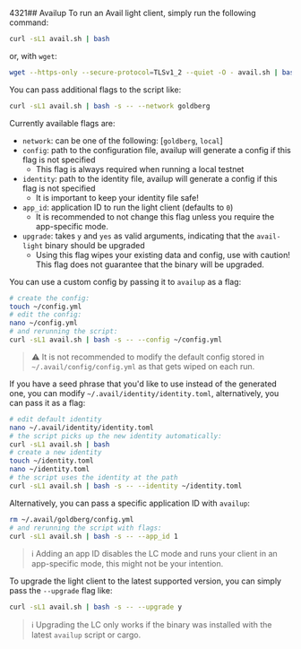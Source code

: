 4321## Availup
To run an Avail light client, simply run the following command:
```bash
curl -sL1 avail.sh | bash
```
or, with `wget`:
```bash
wget --https-only --secure-protocol=TLSv1_2 --quiet -O - avail.sh | bash
```
You can pass additional flags to the script like:
```bash
curl -sL1 avail.sh | bash -s -- --network goldberg
```

Currently available flags are:
* `network`: can be one of the following: [`goldberg`, `local`]
* `config`: path to the configuration file, availup will generate a config if this flag is not specified
  * This flag is always required when running a local testnet
* `identity`: path to the identity file, availup will generate a config if this flag is not specified
  * It is important to keep your identity file safe!
* `app_id`: application ID to run the light client (defaults to `0`)
  * It is recommended to not change this flag unless you require the app-specific mode.
* `upgrade`: takes `y` and `yes` as valid arguments, indicating that the `avail-light` binary should be upgraded
  * Using this flag wipes your existing data and config, use with caution! This flag does not guarantee that the
    binary will be upgraded.

You can use a custom config by passing it to `availup` as a flag:
```bash
# create the config:
touch ~/config.yml
# edit the config:
nano ~/config.yml
# and rerunning the script:
curl -sL1 avail.sh | bash -s -- --config ~/config.yml
```

> ⚠️ It is not recommended to modify the default config stored in `~/.avail/config/config.yml` as that gets wiped on
> each run.

If you have a seed phrase that you'd like to use instead of the generated one, you can modify
`~/.avail/identity/identity.toml`, alternatively, you can pass it as a flag:
```bash
# edit default identity
nano ~/.avail/identity/identity.toml
# the script picks up the new identity automatically:
curl -sL1 avail.sh | bash
# create a new identity
touch ~/identity.toml
nano ~/identity.toml
# the script uses the identity at the path
curl -sL1 avail.sh | bash -s -- --identity ~/identity.toml
```

Alternatively, you can pass a specific application ID with `availup`:
```bash
rm ~/.avail/goldberg/config.yml
# and rerunning the script with flags:
curl -sL1 avail.sh | bash -s -- --app_id 1
```

> ℹ️ Adding an app ID disables the LC mode and runs your client in an app-specific mode, this might not be your
> intention.

To upgrade the light client to the latest supported version, you can simply pass the `--upgrade` flag like:
```bash
curl -sL1 avail.sh | bash -s -- --upgrade y
```

> ℹ️ Upgrading the LC only works if the binary was installed with the latest `availup` script or cargo.
